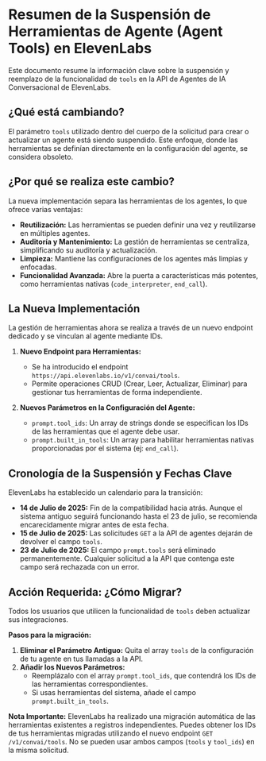 
# Resumen de la Suspensión de Herramientas de Agente (Agent Tools) en ElevenLabs

Este documento resume la información clave sobre la suspensión y reemplazo de la funcionalidad de `tools` en la API de Agentes de IA Conversacional de ElevenLabs.

## ¿Qué está cambiando?

El parámetro `tools` utilizado dentro del cuerpo de la solicitud para crear o actualizar un agente está siendo suspendido. Este enfoque, donde las herramientas se definían directamente en la configuración del agente, se considera obsoleto.

## ¿Por qué se realiza este cambio?

La nueva implementación separa las herramientas de los agentes, lo que ofrece varias ventajas:
- **Reutilización:** Las herramientas se pueden definir una vez y reutilizarse en múltiples agentes.
- **Auditoría y Mantenimiento:** La gestión de herramientas se centraliza, simplificando su auditoría y actualización.
- **Limpieza:** Mantiene las configuraciones de los agentes más limpias y enfocadas.
- **Funcionalidad Avanzada:** Abre la puerta a características más potentes, como herramientas nativas (`code_interpreter`, `end_call`).

## La Nueva Implementación

La gestión de herramientas ahora se realiza a través de un nuevo endpoint dedicado y se vinculan al agente mediante IDs.

1.  **Nuevo Endpoint para Herramientas:**
    - Se ha introducido el endpoint `https://api.elevenlabs.io/v1/convai/tools`.
    - Permite operaciones CRUD (Crear, Leer, Actualizar, Eliminar) para gestionar tus herramientas de forma independiente.

2.  **Nuevos Parámetros en la Configuración del Agente:**
    - `prompt.tool_ids`: Un array de strings donde se especifican los IDs de las herramientas que el agente debe usar.
    - `prompt.built_in_tools`: Un array para habilitar herramientas nativas proporcionadas por el sistema (ej: `end_call`).

## Cronología de la Suspensión y Fechas Clave

ElevenLabs ha establecido un calendario para la transición:

- **14 de Julio de 2025:** Fin de la compatibilidad hacia atrás. Aunque el sistema antiguo seguirá funcionando hasta el 23 de julio, se recomienda encarecidamente migrar antes de esta fecha.
- **15 de Julio de 2025:** Las solicitudes `GET` a la API de agentes dejarán de devolver el campo `tools`.
- **23 de Julio de 2025:** El campo `prompt.tools` será eliminado permanentemente. Cualquier solicitud a la API que contenga este campo será rechazada con un error.

## Acción Requerida: ¿Cómo Migrar?

Todos los usuarios que utilicen la funcionalidad de `tools` deben actualizar sus integraciones.

**Pasos para la migración:**

1.  **Eliminar el Parámetro Antiguo:** Quita el array `tools` de la configuración de tu agente en tus llamadas a la API.
2.  **Añadir los Nuevos Parámetros:**
    - Reemplázalo con el array `prompt.tool_ids`, que contendrá los IDs de las herramientas correspondientes.
    - Si usas herramientas del sistema, añade el campo `prompt.built_in_tools`.

**Nota Importante:** ElevenLabs ha realizado una migración automática de las herramientas existentes a registros independientes. Puedes obtener los IDs de tus herramientas migradas utilizando el nuevo endpoint `GET /v1/convai/tools`. No se pueden usar ambos campos (`tools` y `tool_ids`) en la misma solicitud.
